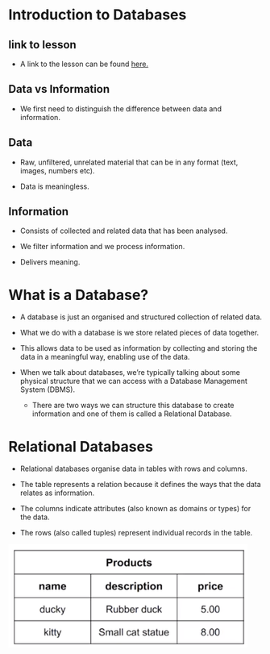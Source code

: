 # Introduction to Databases

## link to lesson

- A link to the lesson can be found [here.](https://ait.instructure.com/courses/3520/pages/intro-to-databases?module_item_id=272777)


## Data vs Information

- We first need to distinguish the difference between data and information. 

## Data 

- Raw, unfiltered, unrelated material that can be in any format (text, images, numbers etc).

- Data is meaningless.

## Information

- Consists of collected and related data that has been analysed.

- We filter information and we process information. 

- Delivers meaning.


# What is a Database?


- A database is just an organised and structured collection of related data. 

- What we do with a database is we store related pieces of data together. 

- This allows data to be used as information by collecting and storing the data in a meaningful way, enabling use of the data. 

- When we talk about databases, we’re typically talking about some physical structure that we can access with a Database Management System (DBMS). 

    - There are two ways we can structure this database to create information and one of them is called a Relational Database.


# Relational Databases

- Relational databases organise data in tables with rows and columns.

-  The table represents a relation because it defines the ways that the data relates as information. 

- The columns indicate attributes (also known as domains or types) for the data. 

- The rows (also called tuples) represent individual records in the table. 

![Alt](relational_database_example.png)